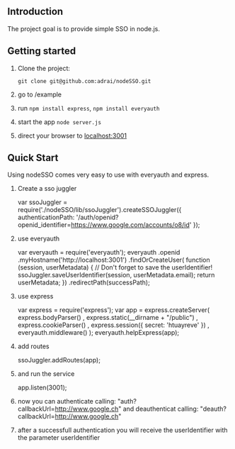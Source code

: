 ## Introduction

The project goal is to provide simple SSO in node.js. 

## Getting started

1. Clone the project:

    `git clone git@github.com:adrai/nodeSSO.git`
    
2. go to /example
    
3. run `npm install express`, `npm install everyauth`

4. start the app `node server.js`

5. direct your browser to [localhost:3001](http://localhost:3001)

## Quick Start

Using nodeSSO comes very easy to use with everyauth and express.

1. Create a sso juggler
	
	var ssoJuggler = require('./nodeSSO/lib/ssoJuggler').createSSOJuggler({
		authenticationPath: '/auth/openid?openid_identifier=https://www.google.com/accounts/o8/id'
	});
	
2. use everyauth

	var everyauth = require('everyauth');
	everyauth
	  .openid
		.myHostname('http://localhost:3001')
		.findOrCreateUser( function (session, userMetadata) {
		  // Don't forget to save the userIdentifier!
		  ssoJuggler.saveUserIdentifier(session, userMetadata.email);
		  return userMetadata;
		})
		.redirectPath(successPath);
		
3. use express

	var express = require('express');
	var app = express.createServer(
		express.bodyParser()
	  , express.static(__dirname + "/public")
	  , express.cookieParser()
	  , express.session({ secret: 'htuayreve' })
	  , everyauth.middleware()
	);
	everyauth.helpExpress(app);

4. add routes

	ssoJuggler.addRoutes(app);
	
5. and run the service

	app.listen(3001);
	
6. now you can authenticate calling: "auth?callbackUrl=http://www.google.ch" 
and 
deauthenticat calling: "deauth?callbackUrl=http://www.google.ch"

7. after a successfull authentication you will receive the userIdentifier with the parameter userIdentifier
